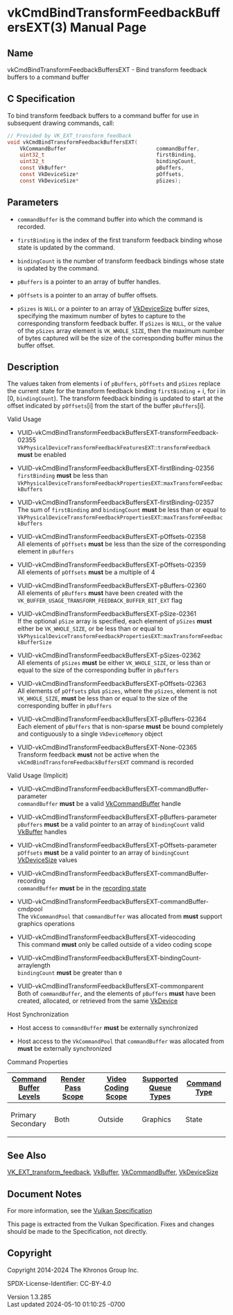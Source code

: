 # vkCmdBindTransformFeedbackBuffersEXT(3) Manual Page

## Name

vkCmdBindTransformFeedbackBuffersEXT - Bind transform feedback buffers
to a command buffer



## <a href="#_c_specification" class="anchor"></a>C Specification

To bind transform feedback buffers to a command buffer for use in
subsequent drawing commands, call:

``` c
// Provided by VK_EXT_transform_feedback
void vkCmdBindTransformFeedbackBuffersEXT(
    VkCommandBuffer                             commandBuffer,
    uint32_t                                    firstBinding,
    uint32_t                                    bindingCount,
    const VkBuffer*                             pBuffers,
    const VkDeviceSize*                         pOffsets,
    const VkDeviceSize*                         pSizes);
```

## <a href="#_parameters" class="anchor"></a>Parameters

- `commandBuffer` is the command buffer into which the command is
  recorded.

- `firstBinding` is the index of the first transform feedback binding
  whose state is updated by the command.

- `bindingCount` is the number of transform feedback bindings whose
  state is updated by the command.

- `pBuffers` is a pointer to an array of buffer handles.

- `pOffsets` is a pointer to an array of buffer offsets.

- `pSizes` is `NULL` or a pointer to an array of
  [VkDeviceSize](https://registry.khronos.org/vulkan/specs/1.3-extensions/man/html/VkDeviceSize.html) buffer sizes, specifying the maximum
  number of bytes to capture to the corresponding transform feedback
  buffer. If `pSizes` is `NULL`, or the value of the `pSizes` array
  element is `VK_WHOLE_SIZE`, then the maximum number of bytes captured
  will be the size of the corresponding buffer minus the buffer offset.

## <a href="#_description" class="anchor"></a>Description

The values taken from elements i of `pBuffers`, `pOffsets` and `pSizes`
replace the current state for the transform feedback binding
`firstBinding` + i, for i in \[0, `bindingCount`). The transform
feedback binding is updated to start at the offset indicated by
`pOffsets`\[i\] from the start of the buffer `pBuffers`\[i\].

Valid Usage

- <a
  href="#VUID-vkCmdBindTransformFeedbackBuffersEXT-transformFeedback-02355"
  id="VUID-vkCmdBindTransformFeedbackBuffersEXT-transformFeedback-02355"></a>
  VUID-vkCmdBindTransformFeedbackBuffersEXT-transformFeedback-02355  
  `VkPhysicalDeviceTransformFeedbackFeaturesEXT`::`transformFeedback`
  **must** be enabled

- <a href="#VUID-vkCmdBindTransformFeedbackBuffersEXT-firstBinding-02356"
  id="VUID-vkCmdBindTransformFeedbackBuffersEXT-firstBinding-02356"></a>
  VUID-vkCmdBindTransformFeedbackBuffersEXT-firstBinding-02356  
  `firstBinding` **must** be less than
  `VkPhysicalDeviceTransformFeedbackPropertiesEXT`::`maxTransformFeedbackBuffers`

- <a href="#VUID-vkCmdBindTransformFeedbackBuffersEXT-firstBinding-02357"
  id="VUID-vkCmdBindTransformFeedbackBuffersEXT-firstBinding-02357"></a>
  VUID-vkCmdBindTransformFeedbackBuffersEXT-firstBinding-02357  
  The sum of `firstBinding` and `bindingCount` **must** be less than or
  equal to
  `VkPhysicalDeviceTransformFeedbackPropertiesEXT`::`maxTransformFeedbackBuffers`

- <a href="#VUID-vkCmdBindTransformFeedbackBuffersEXT-pOffsets-02358"
  id="VUID-vkCmdBindTransformFeedbackBuffersEXT-pOffsets-02358"></a>
  VUID-vkCmdBindTransformFeedbackBuffersEXT-pOffsets-02358  
  All elements of `pOffsets` **must** be less than the size of the
  corresponding element in `pBuffers`

- <a href="#VUID-vkCmdBindTransformFeedbackBuffersEXT-pOffsets-02359"
  id="VUID-vkCmdBindTransformFeedbackBuffersEXT-pOffsets-02359"></a>
  VUID-vkCmdBindTransformFeedbackBuffersEXT-pOffsets-02359  
  All elements of `pOffsets` **must** be a multiple of 4

- <a href="#VUID-vkCmdBindTransformFeedbackBuffersEXT-pBuffers-02360"
  id="VUID-vkCmdBindTransformFeedbackBuffersEXT-pBuffers-02360"></a>
  VUID-vkCmdBindTransformFeedbackBuffersEXT-pBuffers-02360  
  All elements of `pBuffers` **must** have been created with the
  `VK_BUFFER_USAGE_TRANSFORM_FEEDBACK_BUFFER_BIT_EXT` flag

- <a href="#VUID-vkCmdBindTransformFeedbackBuffersEXT-pSize-02361"
  id="VUID-vkCmdBindTransformFeedbackBuffersEXT-pSize-02361"></a>
  VUID-vkCmdBindTransformFeedbackBuffersEXT-pSize-02361  
  If the optional `pSize` array is specified, each element of `pSizes`
  **must** either be `VK_WHOLE_SIZE`, or be less than or equal to
  `VkPhysicalDeviceTransformFeedbackPropertiesEXT`::`maxTransformFeedbackBufferSize`

- <a href="#VUID-vkCmdBindTransformFeedbackBuffersEXT-pSizes-02362"
  id="VUID-vkCmdBindTransformFeedbackBuffersEXT-pSizes-02362"></a>
  VUID-vkCmdBindTransformFeedbackBuffersEXT-pSizes-02362  
  All elements of `pSizes` **must** be either `VK_WHOLE_SIZE`, or less
  than or equal to the size of the corresponding buffer in `pBuffers`

- <a href="#VUID-vkCmdBindTransformFeedbackBuffersEXT-pOffsets-02363"
  id="VUID-vkCmdBindTransformFeedbackBuffersEXT-pOffsets-02363"></a>
  VUID-vkCmdBindTransformFeedbackBuffersEXT-pOffsets-02363  
  All elements of `pOffsets` plus `pSizes`, where the `pSizes`, element
  is not `VK_WHOLE_SIZE`, **must** be less than or equal to the size of
  the corresponding buffer in `pBuffers`

- <a href="#VUID-vkCmdBindTransformFeedbackBuffersEXT-pBuffers-02364"
  id="VUID-vkCmdBindTransformFeedbackBuffersEXT-pBuffers-02364"></a>
  VUID-vkCmdBindTransformFeedbackBuffersEXT-pBuffers-02364  
  Each element of `pBuffers` that is non-sparse **must** be bound
  completely and contiguously to a single `VkDeviceMemory` object

- <a href="#VUID-vkCmdBindTransformFeedbackBuffersEXT-None-02365"
  id="VUID-vkCmdBindTransformFeedbackBuffersEXT-None-02365"></a>
  VUID-vkCmdBindTransformFeedbackBuffersEXT-None-02365  
  Transform feedback **must** not be active when the
  `vkCmdBindTransformFeedbackBuffersEXT` command is recorded

Valid Usage (Implicit)

- <a
  href="#VUID-vkCmdBindTransformFeedbackBuffersEXT-commandBuffer-parameter"
  id="VUID-vkCmdBindTransformFeedbackBuffersEXT-commandBuffer-parameter"></a>
  VUID-vkCmdBindTransformFeedbackBuffersEXT-commandBuffer-parameter  
  `commandBuffer` **must** be a valid
  [VkCommandBuffer](https://registry.khronos.org/vulkan/specs/1.3-extensions/man/html/VkCommandBuffer.html) handle

- <a href="#VUID-vkCmdBindTransformFeedbackBuffersEXT-pBuffers-parameter"
  id="VUID-vkCmdBindTransformFeedbackBuffersEXT-pBuffers-parameter"></a>
  VUID-vkCmdBindTransformFeedbackBuffersEXT-pBuffers-parameter  
  `pBuffers` **must** be a valid pointer to an array of `bindingCount`
  valid [VkBuffer](https://registry.khronos.org/vulkan/specs/1.3-extensions/man/html/VkBuffer.html) handles

- <a href="#VUID-vkCmdBindTransformFeedbackBuffersEXT-pOffsets-parameter"
  id="VUID-vkCmdBindTransformFeedbackBuffersEXT-pOffsets-parameter"></a>
  VUID-vkCmdBindTransformFeedbackBuffersEXT-pOffsets-parameter  
  `pOffsets` **must** be a valid pointer to an array of `bindingCount`
  [VkDeviceSize](https://registry.khronos.org/vulkan/specs/1.3-extensions/man/html/VkDeviceSize.html) values

- <a
  href="#VUID-vkCmdBindTransformFeedbackBuffersEXT-commandBuffer-recording"
  id="VUID-vkCmdBindTransformFeedbackBuffersEXT-commandBuffer-recording"></a>
  VUID-vkCmdBindTransformFeedbackBuffersEXT-commandBuffer-recording  
  `commandBuffer` **must** be in the [recording
  state](#commandbuffers-lifecycle)

- <a
  href="#VUID-vkCmdBindTransformFeedbackBuffersEXT-commandBuffer-cmdpool"
  id="VUID-vkCmdBindTransformFeedbackBuffersEXT-commandBuffer-cmdpool"></a>
  VUID-vkCmdBindTransformFeedbackBuffersEXT-commandBuffer-cmdpool  
  The `VkCommandPool` that `commandBuffer` was allocated from **must**
  support graphics operations

- <a href="#VUID-vkCmdBindTransformFeedbackBuffersEXT-videocoding"
  id="VUID-vkCmdBindTransformFeedbackBuffersEXT-videocoding"></a>
  VUID-vkCmdBindTransformFeedbackBuffersEXT-videocoding  
  This command **must** only be called outside of a video coding scope

- <a
  href="#VUID-vkCmdBindTransformFeedbackBuffersEXT-bindingCount-arraylength"
  id="VUID-vkCmdBindTransformFeedbackBuffersEXT-bindingCount-arraylength"></a>
  VUID-vkCmdBindTransformFeedbackBuffersEXT-bindingCount-arraylength  
  `bindingCount` **must** be greater than `0`

- <a href="#VUID-vkCmdBindTransformFeedbackBuffersEXT-commonparent"
  id="VUID-vkCmdBindTransformFeedbackBuffersEXT-commonparent"></a>
  VUID-vkCmdBindTransformFeedbackBuffersEXT-commonparent  
  Both of `commandBuffer`, and the elements of `pBuffers` **must** have
  been created, allocated, or retrieved from the same
  [VkDevice](https://registry.khronos.org/vulkan/specs/1.3-extensions/man/html/VkDevice.html)

Host Synchronization

- Host access to `commandBuffer` **must** be externally synchronized

- Host access to the `VkCommandPool` that `commandBuffer` was allocated
  from **must** be externally synchronized

Command Properties

<table class="tableblock frame-all grid-all stretch">
<colgroup>
<col style="width: 20%" />
<col style="width: 20%" />
<col style="width: 20%" />
<col style="width: 20%" />
<col style="width: 20%" />
</colgroup>
<thead>
<tr class="header">
<th class="tableblock halign-left valign-top"><a
href="#VkCommandBufferLevel">Command Buffer Levels</a></th>
<th class="tableblock halign-left valign-top"><a
href="#vkCmdBeginRenderPass">Render Pass Scope</a></th>
<th class="tableblock halign-left valign-top"><a
href="#vkCmdBeginVideoCodingKHR">Video Coding Scope</a></th>
<th class="tableblock halign-left valign-top"><a
href="#VkQueueFlagBits">Supported Queue Types</a></th>
<th class="tableblock halign-left valign-top"><a
href="#fundamentals-queueoperation-command-types">Command Type</a></th>
</tr>
</thead>
<tbody>
<tr class="odd">
<td class="tableblock halign-left valign-top"><p>Primary<br />
Secondary</p></td>
<td class="tableblock halign-left valign-top"><p>Both</p></td>
<td class="tableblock halign-left valign-top"><p>Outside</p></td>
<td class="tableblock halign-left valign-top"><p>Graphics</p></td>
<td class="tableblock halign-left valign-top"><p>State</p></td>
</tr>
</tbody>
</table>

## <a href="#_see_also" class="anchor"></a>See Also

[VK_EXT_transform_feedback](https://registry.khronos.org/vulkan/specs/1.3-extensions/man/html/VK_EXT_transform_feedback.html),
[VkBuffer](https://registry.khronos.org/vulkan/specs/1.3-extensions/man/html/VkBuffer.html), [VkCommandBuffer](https://registry.khronos.org/vulkan/specs/1.3-extensions/man/html/VkCommandBuffer.html),
[VkDeviceSize](https://registry.khronos.org/vulkan/specs/1.3-extensions/man/html/VkDeviceSize.html)

## <a href="#_document_notes" class="anchor"></a>Document Notes

For more information, see the <a
href="https://registry.khronos.org/vulkan/specs/1.3-extensions/html/vkspec.html#vkCmdBindTransformFeedbackBuffersEXT"
target="_blank" rel="noopener">Vulkan Specification</a>

This page is extracted from the Vulkan Specification. Fixes and changes
should be made to the Specification, not directly.

## <a href="#_copyright" class="anchor"></a>Copyright

Copyright 2014-2024 The Khronos Group Inc.

SPDX-License-Identifier: CC-BY-4.0

Version 1.3.285  
Last updated 2024-05-10 01:10:25 -0700

